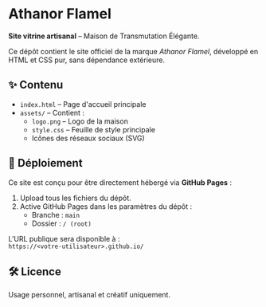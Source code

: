 
# Athanor Flamel

**Site vitrine artisanal** – Maison de Transmutation Élégante.

Ce dépôt contient le site officiel de la marque *Athanor Flamel*, développé en HTML et CSS pur, sans dépendance extérieure.

## ✨ Contenu

- `index.html` – Page d'accueil principale
- `assets/` – Contient :
  - `logo.png` – Logo de la maison
  - `style.css` – Feuille de style principale
  - Icônes des réseaux sociaux (SVG)

## 🔧 Déploiement

Ce site est conçu pour être directement hébergé via **GitHub Pages** :

1. Upload tous les fichiers du dépôt.
2. Active GitHub Pages dans les paramètres du dépôt :
   - Branche : `main`
   - Dossier : `/ (root)`

L’URL publique sera disponible à :  
`https://<votre-utilisateur>.github.io/`

## 🛠️ Licence

Usage personnel, artisanal et créatif uniquement.

